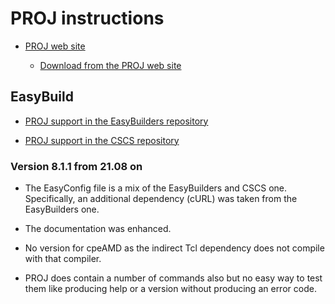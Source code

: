 # PROJ instructions

  * [PROJ web site](https://proj.org/)

      * [Download from the PROJ web site](https://proj.org/download.html)


## EasyBuild

  * [PROJ support in the EasyBuilders repository](https://github.com/easybuilders/easybuild-easyconfigs/tree/main/easybuild/easyconfigs/p/PROJ)

  * [PROJ support in the CSCS repository](https://github.com/eth-cscs/production/tree/master/easybuild/easyconfigs/p/PROJ)


### Version 8.1.1 from 21.08 on

  * The EasyConfig file is a mix of the EasyBuilders and CSCS one. Specifically,
    an additional dependency (cURL) was taken from the EasyBuilders one.

  * The documentation was enhanced.

  * No version for cpeAMD as the indirect Tcl dependency does not compile with that
    compiler.

  * PROJ does contain a number of commands also but no easy way to test them like
    producing help or a version without producing an error code.
